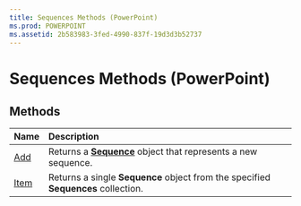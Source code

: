 ```yaml
---
title: Sequences Methods (PowerPoint)
ms.prod: POWERPOINT
ms.assetid: 2b583983-3fed-4990-837f-19d3d3b52737
---
```



# Sequences Methods (PowerPoint)

## Methods



|**Name**|**Description**|
|:-----|:-----|
|[Add](sequences-add-method-powerpoint.md)|Returns a  **[Sequence](sequence-object-powerpoint.md)** object that represents a new sequence.|
|[Item](sequences-item-method-powerpoint.md)|Returns a single  **Sequence** object from the specified **Sequences** collection.|

